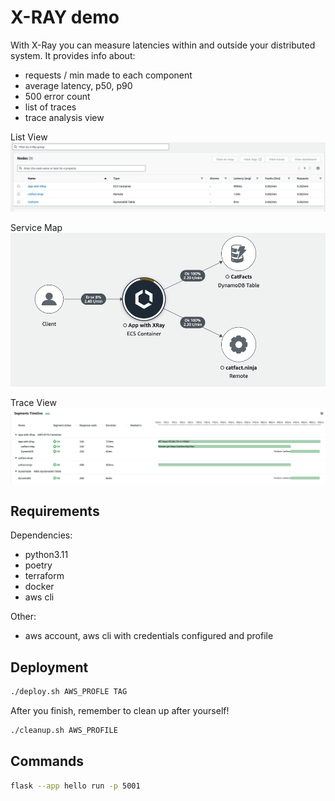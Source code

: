 # X-RAY demo

With X-Ray you can measure latencies within and outside your distributed system.
It provides info about:

- requests / min made to each component
- average latency, p50, p90
- 500 error count
- list of traces
- trace analysis view

List View
![list view](assets/list-view.png)

Service Map
![service map](assets/service-map.png)

Trace View
![trace view](assets/trace.png)

## Requirements

Dependencies:

- python3.11
- poetry
- terraform
- docker
- aws cli

Other:

- aws account, aws cli with credentials configured and profile

## Deployment

```sh
./deploy.sh AWS_PROFLE TAG
```

After you finish, remember to clean up after yourself!

```sh
./cleanup.sh AWS_PROFILE
```

## Commands

```sh
flask --app hello run -p 5001
```
